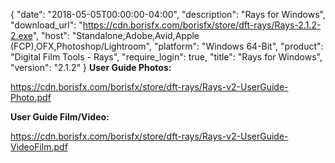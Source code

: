{
  "date": "2018-05-05T00:00:00-04:00",
  "description": "Rays for Windows",
  "download_url": "https://cdn.borisfx.com/borisfx/store/dft-rays/Rays-2.1.2-2.exe",
  "host": "Standalone,Adobe,Avid,Apple (FCP),OFX,Photoshop/Lightroom",
  "platform": "Windows 64-Bit",
  "product": "Digital Film Tools - Rays",
  "require_login": true,
  "title": "Rays for Windows",
  "version": "2.1.2"
}
**User Guide Photos:**

https://cdn.borisfx.com/borisfx/store/dft-rays/Rays-v2-UserGuide-Photo.pdf

**User Guide Film/Video:**

https://cdn.borisfx.com/borisfx/store/dft-rays/Rays-v2-UserGuide-VideoFilm.pdf
